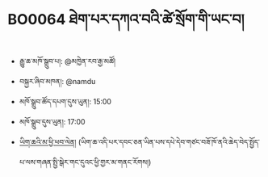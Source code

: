 # BO0064 ཐེག་པར་དཀའ་བའི་ཚེ་སྲོག་གི་ཡང་བ།
- རྒྱུ་ཆ་མཁོ་སྒྲུབ་པ།: @མཁྱེན་རབ་རྒྱ་མཚོ།
- བསྐྱར་ཞིབ་མཁན།: @namdu 
- མཁོ་སྒྲུབ་ཚོད་དཔག་དུས་ཡུན།: 15:00
- མཁོ་སྒྲུབ་དུས་ཡུན།: 17:00
- [ཡིག་ཆའི་མ་ཕྱི་ཕབ་ལེན།](https://github.com/MonlamAI/BO0064/releases/download/0064/default.pdf)
(ཡིག་ཆ་འདི་པར་དབང་ཅན་ཡིན་པས་དཔེ་དེབ་གཙང་བཟོ་ཁོ་ནའི་ཆེད་བེད་སྤྱོད་པ་ལས་གཞན་སྤྱི་སྒེར་གང་དུའང་ཕྱི་གྱར་མ་གནང་རོགས།)
